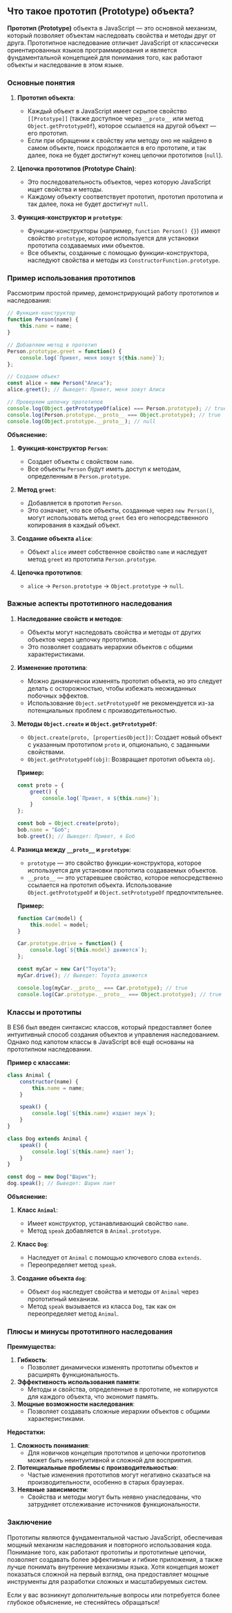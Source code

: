 ## Что такое прототип (Prototype) объекта?

**Прототип (Prototype)** объекта в JavaScript — это основной механизм, который позволяет объектам наследовать свойства и методы друг от друга. Прототипное наследование отличает JavaScript от классически ориентированных языков программирования и является фундаментальной концепцией для понимания того, как работают объекты и наследование в этом языке.

### Основные понятия

1. **Прототип объекта**:
   - Каждый объект в JavaScript имеет скрытое свойство `[[Prototype]]` (также доступное через `__proto__` или метод `Object.getPrototypeOf`), которое ссылается на другой объект — его прототип.
   - Если при обращении к свойству или методу оно не найдено в самом объекте, поиск продолжается в его прототипе, и так далее, пока не будет достигнут конец цепочки прототипов (`null`).

2. **Цепочка прототипов (Prototype Chain)**:
   - Это последовательность объектов, через которую JavaScript ищет свойства и методы.
   - Каждому объекту соответствует прототип, прототип прототипа и так далее, пока не будет достигнут `null`.

3. **Функция-конструктор и `prototype`**:
   - Функции-конструкторы (например, `function Person() {}`) имеют свойство `prototype`, которое используется для установки прототипа создаваемых ими объектов.
   - Все объекты, созданные с помощью функции-конструктора, наследуют свойства и методы из `ConstructorFunction.prototype`.

### Пример использования прототипов

Рассмотрим простой пример, демонстрирующий работу прототипов и наследования:

```javascript
// Функция-конструктор
function Person(name) {
    this.name = name;
}

// Добавляем метод в прототип
Person.prototype.greet = function() {
    console.log(`Привет, меня зовут ${this.name}`);
};

// Создаем объект
const alice = new Person("Алиса");
alice.greet(); // Выведет: Привет, меня зовут Алиса

// Проверяем цепочку прототипов
console.log(Object.getPrototypeOf(alice) === Person.prototype); // true
console.log(Person.prototype.__proto__ === Object.prototype); // true
console.log(Object.prototype.__proto__); // null
```

**Объяснение:**

1. **Функция-конструктор `Person`**:
   - Создает объекты с свойством `name`.
   - Все объекты `Person` будут иметь доступ к методам, определенным в `Person.prototype`.

2. **Метод `greet`**:
   - Добавляется в прототип `Person`.
   - Это означает, что все объекты, созданные через `new Person()`, могут использовать метод `greet` без его непосредственного копирования в каждый объект.

3. **Создание объекта `alice`**:
   - Объект `alice` имеет собственное свойство `name` и наследует метод `greet` из прототипа `Person.prototype`.

4. **Цепочка прототипов**:
   - `alice` → `Person.prototype` → `Object.prototype` → `null`.

### Важные аспекты прототипного наследования

1. **Наследование свойств и методов**:
   - Объекты могут наследовать свойства и методы от других объектов через цепочку прототипов.
   - Это позволяет создавать иерархии объектов с общими характеристиками.

2. **Изменение прототипа**:
   - Можно динамически изменять прототип объекта, но это следует делать с осторожностью, чтобы избежать неожиданных побочных эффектов.
   - Использование `Object.setPrototypeOf` не рекомендуется из-за потенциальных проблем с производительностью.

3. **Методы `Object.create` и `Object.getPrototypeOf`**:
   - `Object.create(proto, [propertiesObject])`: Создает новый объект с указанным прототипом `proto` и, опционально, с заданными свойствами.
   - `Object.getPrototypeOf(obj)`: Возвращает прототип объекта `obj`.

   **Пример:**

   ```javascript
   const proto = {
       greet() {
           console.log(`Привет, я ${this.name}`);
       }
   };

   const bob = Object.create(proto);
   bob.name = "Боб";
   bob.greet(); // Выведет: Привет, я Боб
   ```

4. **Разница между `__proto__` и `prototype`**:
   - `prototype` — это свойство функции-конструктора, которое используется для установки прототипа создаваемых объектов.
   - `__proto__` — это устаревшее свойство, которое непосредственно ссылается на прототип объекта. Использование `Object.getPrototypeOf` и `Object.setPrototypeOf` предпочтительнее.

   **Пример:**

   ```javascript
   function Car(model) {
       this.model = model;
   }

   Car.prototype.drive = function() {
       console.log(`${this.model} движется`);
   };

   const myCar = new Car("Toyota");
   myCar.drive(); // Выведет: Toyota движется

   console.log(myCar.__proto__ === Car.prototype); // true
   console.log(Car.prototype.__proto__ === Object.prototype); // true
   ```

### Классы и прототипы

В ES6 был введен синтаксис классов, который предоставляет более интуитивный способ создания объектов и управления наследованием. Однако под капотом классы в JavaScript всё ещё основаны на прототипном наследовании.

**Пример с классами:**

```javascript
class Animal {
    constructor(name) {
        this.name = name;
    }

    speak() {
        console.log(`${this.name} издает звук`);
    }
}

class Dog extends Animal {
    speak() {
        console.log(`${this.name} лает`);
    }
}

const dog = new Dog("Шарик");
dog.speak(); // Выведет: Шарик лает
```

**Объяснение:**

1. **Класс `Animal`**:
   - Имеет конструктор, устанавливающий свойство `name`.
   - Метод `speak` добавляется в `Animal.prototype`.

2. **Класс `Dog`**:
   - Наследует от `Animal` с помощью ключевого слова `extends`.
   - Переопределяет метод `speak`.

3. **Создание объекта `dog`**:
   - Объект `dog` наследует свойства и методы от `Animal` через прототипный механизм.
   - Метод `speak` вызывается из класса `Dog`, так как он переопределяет метод `Animal`.

### Плюсы и минусы прототипного наследования

**Преимущества:**

1. **Гибкость**:
   - Позволяет динамически изменять прототипы объектов и расширять функциональность.
2. **Эффективность использования памяти**:
   - Методы и свойства, определенные в прототипе, не копируются для каждого объекта, что экономит память.
3. **Мощные возможности наследования**:
   - Позволяет создавать сложные иерархии объектов с общими характеристиками.

**Недостатки:**

1. **Сложность понимания**:
   - Для новичков концепция прототипов и цепочки прототипов может быть неинтуитивной и сложной для восприятия.
2. **Потенциальные проблемы с производительностью**:
   - Частые изменения прототипов могут негативно сказаться на производительности, особенно в старых браузерах.
3. **Неявные зависимости**:
   - Свойства и методы могут быть неявно унаследованы, что затрудняет отслеживание источников функциональности.

### Заключение

Прототипы являются фундаментальной частью JavaScript, обеспечивая мощный механизм наследования и повторного использования кода. Понимание того, как работают прототипы и прототипные цепочки, позволяет создавать более эффективные и гибкие приложения, а также лучше понимать внутренние механизмы языка. Хотя концепция может показаться сложной на первый взгляд, она предоставляет мощные инструменты для разработки сложных и масштабируемых систем.

Если у вас возникнут дополнительные вопросы или потребуется более глубокое объяснение, не стесняйтесь обращаться!